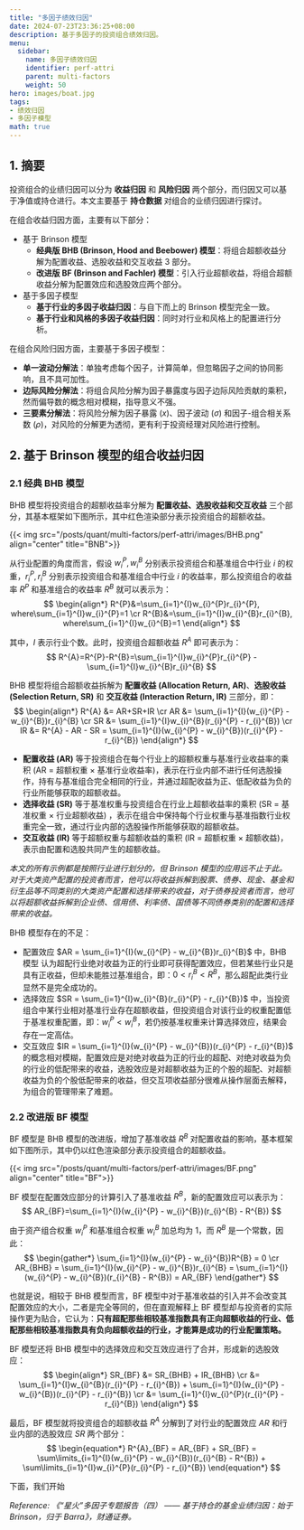 ```yaml
---
title: "多因子绩效归因"
date: 2024-07-23T23:36:25+08:00
description: 基于多因子的投资组合绩效归因。
menu:
  sidebar:
    name: 多因子绩效归因
    identifier: perf-attri
    parent: multi-factors
    weight: 50
hero: images/boat.jpg
tags:
- 绩效归因
- 多因子模型
math: true
---
```


## 1. 摘要
投资组合的业绩归因可以分为 **收益归因** 和 **风险归因** 两个部分，而归因又可以基于净值或持仓进行。本文主要基于 **持仓数据** 对组合的业绩归因进行探讨。

在组合收益归因方面，主要有以下部分：
* 基于 Brinson 模型
  * **经典版 BHB (Brinson, Hood and Beebower) 模型**：将组合超额收益分解为配置收益、选股收益和交互收益 3 部分。
  * **改进版 BF (Brinson and Fachler) 模型**：引入行业超额收益，将组合超额收益分解为配置效应和选股效应两个部分。
* 基于多因子模型
  * **基于行业的多因子收益归因**：与自下而上的 Brinson 模型完全一致。
  * **基于行业和风格的多因子收益归因**：同时对行业和风格上的配置进行分析。

在组合风险归因方面，主要基于多因子模型：
* **单一波动分解法**：单独考虑每个因子，计算简单，但忽略因子之间的协同影响，且不具可加性。
* **边际风险分解法**：将组合风险分解为因子暴露度与因子边际风险贡献的乘积，然而偏导数的概念相对模糊，指导意义不强。
* **三要素分解法**：将风险分解为因子暴露 ($x$)、因子波动 ($\sigma$) 和因子-组合相关系数 ($\rho$)，对风险的分解更为透彻，更有利于投资经理对风险进行控制。

## 2. 基于 Brinson 模型的组合收益归因

### 2.1 经典 BHB 模型
BHB 模型将投资组合的超额收益率分解为 **配置收益、选股收益和交互收益** 三个部分，其基本框架如下图所示，其中红色渲染部分表示投资组合的超额收益。

{{< img src="/posts/quant/multi-factors/perf-attri/images/BHB.png" align="center" title="BNB">}}

从行业配置的角度而言，假设 $w_{i}^{P}, w_{i}^{B}$ 分别表示投资组合和基准组合中行业 $i$ 的权重，$r_{i}^{P}, r_{i}^{B}$ 分别表示投资组合和基准组合中行业 $i$ 的收益率，那么投资组合的收益率 $R^{P}$ 和基准组合的收益率 $R^{B}$ 就可以表示为：
$$
\begin{align*}
    R^{P}&=\sum_{i=1}^{I}w_{i}^{P}r_{i}^{P}, where\sum_{i=1}^{I}w_{i}^{P}=1 \cr
    R^{B}&=\sum_{i=1}^{I}w_{i}^{B}r_{i}^{B}, where\sum_{i=1}^{I}w_{i}^{B}=1
\end{align*}
$$

其中，$I$ 表示行业个数。此时，投资组合超额收益 $R^{A}$ 即可表示为：
$$
R^{A}=R^{P}-R^{B}=\sum_{i=1}^{I}w_{i}^{P}r_{i}^{P} - \sum_{i=1}^{I}w_{i}^{B}r_{i}^{B}
$$

BHB 模型将组合超额收益拆解为 **配置收益 (Allocation Return, AR)**、**选股收益 (Selection Return, SR)** 和 **交互收益 (Interaction Return, IR)** 三部分，即：
$$
\begin{align*}
    R^{A} &= AR+SR+IR \cr
    AR &= \sum_{i=1}^{I}(w_{i}^{P} - w_{i}^{B})r_{i}^{B} \cr
    SR &= \sum_{i=1}^{I}w_{i}^{B}(r_{i}^{P} - r_{i}^{B}) \cr
    IR &= R^{A} - AR - SR = \sum_{i=1}^{I}(w_{i}^{P} - w_{i}^{B})(r_{i}^{P} - r_{i}^{B})
\end{align*}
$$

* **配置收益 (AR)** 等于投资组合在每个行业上的超额权重与基准行业收益率的乘积 (AR = 超额权重 × 基准行业收益率)，表示在行业内部不进行任何选股操作，持有与基准组合完全相同的行业，并通过超配收益为正、低配收益为负的行业所能够获取的超额收益。
* **选择收益 (SR)** 等于基准权重与投资组合在行业上超额收益率的乘积 (SR = 基准权重 × 行业超额收益) ，表示在组合中保持每个行业权重与基准指数行业权重完全一致，通过行业内部的选股操作所能够获取的超额收益。
* **交互收益 (IR)** 等于超额权重与超额收益的乘积 (IR = 超额权重 × 超额收益)，表示由配置和选股共同产生的超额收益。

*本文的所有示例都是按照行业进行划分的，但 Brinson 模型的应用远不止于此。对于大类资产配置的投资者而言，他可以将收益拆解到股票、债券、现金、基金和衍生品等不同类别的大类资产配置和选择带来的收益，对于债券投资者而言，他可以将超额收益拆解到企业债、信用债、利率债、国债等不同债券类别的配置和选择带来的收益。*

BHB 模型存在的不足：
* 配置效应 $AR = \sum_{i=1}^{I}(w_{i}^{P} - w_{i}^{B})r_{i}^{B}$ 中，BHB 模型 认为超配行业绝对收益为正的行业即可获得配置效应，但若某些行业只是具有正收益，但却未能胜过基准组合，即：$0 < r_{i}^{B} < R^{B}$，那么超配此类行业显然不是完全成功的。
* 选择效应 $SR = \sum_{i=1}^{I}w_{i}^{B}(r_{i}^{P} - r_{i}^{B})$ 中，当投资组合中某行业相对基准行业存在超额收益，但投资组合对该行业的权重配置低于基准权重配置，即：$w_{i}^{P} < w_{i}^{B}$，若仍按基准权重来计算选择效应，结果会存在一定高估。
* 交互效应 $IR = \sum_{i=1}^{I}(w_{i}^{P} - w_{i}^{B})(r_{i}^{P} - r_{i}^{B})$ 的概念相对模糊，配置效应是对绝对收益为正的行业的超配、对绝对收益为负的行业的低配带来的收益，选股效应是对超额收益为正的个股的超配、对超额收益为负的个股低配带来的收益，但交互项收益部分很难从操作层面去解释，为组合的管理带来了难题。

### 2.2 改进版 BF 模型

BF 模型是 BHB 模型的改进版，增加了基准收益 $R^{B}$ 对配置收益的影响，基本框架如下图所示，其中仍以红色渲染部分表示投资组合的超额收益。

{{< img src="/posts/quant/multi-factors/perf-attri/images/BF.png" align="center" title="BF">}}

BF 模型在配置效应部分的计算引入了基准收益 $R^{B}$，新的配置效应可以表示为：
$$
AR_{BF}=\sum_{i=1}^{I}(w_{i}^{P} - w_{i}^{B})(r_{i}^{B} - R^{B})
$$

由于资产组合权重 $w_{i}^{P}$ 和基准组合权重 $w_{i}^{B}$ 加总均为 1，而 $R^{B}$ 是一个常数，因此：
$$
\begin{gather*}
    \sum_{i=1}^{I}(w_{i}^{P} - w_{i}^{B})R^{B} = 0 \cr
    AR_{BHB} = \sum_{i=1}^{I}(w_{i}^{P} - w_{i}^{B})r_{i}^{B} = \sum_{i=1}^{I}(w_{i}^{P} - w_{i}^{B})(r_{i}^{B} - R^{B}) = AR_{BF}
\end{gather*}
$$

也就是说，相较于 BHB 模型而言，BF 模型中对于基准收益的引入并不会改变其配置效应的大小，二者是完全等同的，但在直观解释上 BF 模型却与投资者的实际操作更为贴合，它认为：**只有超配那些相较基准指数具有正向超额收益的行业、低配那些相较基准指数具有负向超额收益的行业，才能算是成功的行业配置策略。**

BF 模型还将 BHB 模型中的选择效应和交互效应进行了合并，形成新的选股效应：
$$
\begin{align*}
    SR_{BF} &= SR_{BHB} + IR_{BHB} \cr
    &= \sum_{i=1}^{I}w_{i}^{B}(r_{i}^{P} - r_{i}^{B}) + \sum_{i=1}^{I}(w_{i}^{P} - w_{i}^{B})(r_{i}^{P} - r_{i}^{B}) \cr
    &= \sum_{i=1}^{I}w_{i}^{P}(r_{i}^{P} - r_{i}^{B})
\end{align*}
$$

最后，BF 模型就将投资组合的超额收益 $R^{A}$ 分解到了对行业的配置效应 $AR$ 和行业内部的选股效应 $SR$ 两个部分：
$$
\begin{equation*}
    R^{A}_{BF} = AR_{BF} + SR_{BF} = \sum\limits_{i=1}^{I}(w_{i}^{P} - w_{i}^{B})(r_{i}^{B} - R^{B}) + \sum\limits_{i=1}^{I}w_{i}^{P}(r_{i}^{P} - r_{i}^{B})
\end{equation*}
$$

下面，我们开始

*Reference: 《“星火”多因子专题报告（四） —— 基于持仓的基金业绩归因：始于 Brinson，归于 Barra》，财通证券。*
